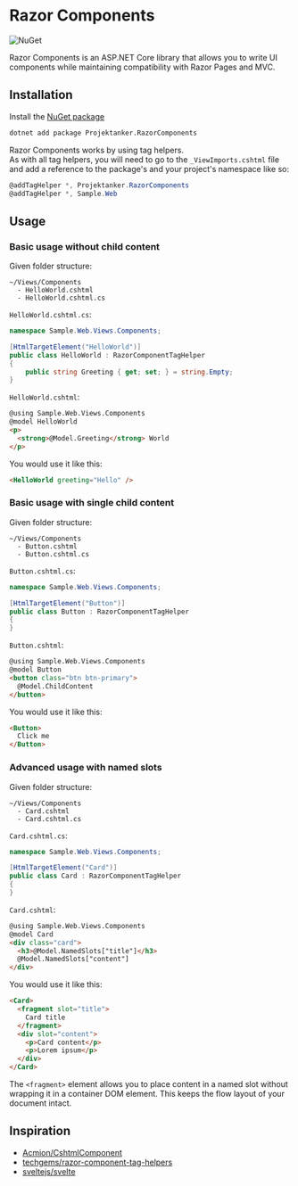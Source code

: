 ﻿# Razor Components

![NuGet](https://badgen.net/nuget/v/Projektanker.RazorComponents)

Razor Components is an ASP.NET Core library that allows you to write UI components while maintaining compatibility with Razor Pages and MVC.

## Installation

Install the [NuGet package](https://www.nuget.org/packages/Projektanker.RazorComponents)  
```bash
dotnet add package Projektanker.RazorComponents
```

Razor Components works by using tag helpers.  
As with all tag helpers, you will need to go to the `_ViewImports.cshtml` file and add a reference to the package's and your project's namespace like so:

```csharp
@addTagHelper *, Projektanker.RazorComponents
@addTagHelper *, Sample.Web
```

## Usage

### Basic usage without child content

Given folder structure:  
```
~/Views/Components
  - HelloWorld.cshtml
  - HelloWorld.cshtml.cs
```

`HelloWorld.cshtml.cs`:  
```csharp
namespace Sample.Web.Views.Components;

[HtmlTargetElement("HelloWorld")]
public class HelloWorld : RazorComponentTagHelper
{
    public string Greeting { get; set; } = string.Empty;
}
```

`HelloWorld.cshtml`:  
```html
@using Sample.Web.Views.Components
@model HelloWorld
<p>
  <strong>@Model.Greeting</strong> World
</p>
```

You would use it like this:
```html
<HelloWorld greeting="Hello" />
```

### Basic usage with single child content
Given folder structure:  
```
~/Views/Components
  - Button.cshtml
  - Button.cshtml.cs
```

`Button.cshtml.cs`:  
```csharp
namespace Sample.Web.Views.Components;

[HtmlTargetElement("Button")]
public class Button : RazorComponentTagHelper
{
}
```

`Button.cshtml`:  
```html
@using Sample.Web.Views.Components
@model Button
<button class="btn btn-primary">
  @Model.ChildContent
</button>
```

You would use it like this:
```html
<Button>
  Click me
</Button>
```

### Advanced usage with named slots

Given folder structure:  
```
~/Views/Components
  - Card.cshtml
  - Card.cshtml.cs
```

`Card.cshtml.cs`:  
```csharp
namespace Sample.Web.Views.Components;

[HtmlTargetElement("Card")]
public class Card : RazorComponentTagHelper
{
}
```

`Card.cshtml`:  
```html
@using Sample.Web.Views.Components
@model Card
<div class="card">
  <h3>@Model.NamedSlots["title"]</h3>
  @Model.NamedSlots["content"]
</div>
```

You would use it like this:
```html
<Card>
  <fragment slot="title">
    Card title
  </fragment>
  <div slot="content">
    <p>Card content</p>
    <p>Lorem ipsum</p>
  </div>
</Card>
```

The `<fragment>` element allows you to place content in a named slot without wrapping it in a container DOM element. This keeps the flow layout of your document intact.

## Inspiration

- [Acmion/CshtmlComponent](https://github.com/Acmion/CshtmlComponent/)
- [techgems/razor-component-tag-helpers](https://github.com/techgems/razor-component-tag-helpers/)
- [sveltejs/svelte](https://github.com/sveltejs/svelte)
